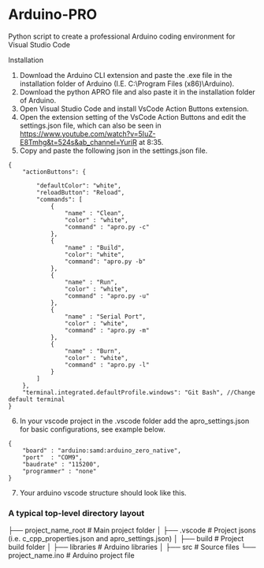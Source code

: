 # Arduino-PRO
Python script to create a professional Arduino coding environment for Visual Studio Code

Installation

1. Download the Arduino CLI extension and paste the .exe file in the installation folder of Arduino (I.E. C:\Program Files (x86)\Arduino).
2. Download the python APRO file and also paste it in the installation folder of Arduino.
3. Open Visual Studio Code and install VsCode Action Buttons extension.
4. Open the extension setting of the VsCode Action Buttons and edit the settings.json file, which can also be seen in https://www.youtube.com/watch?v=5IuZ-E8Tmhg&t=524s&ab_channel=YuriR at 8:35.
5. Copy and paste the following json in the settings.json file.

```
{
    "actionButtons": {

        "defaultColor": "white",
        "reloadButton": "Reload",
        "commands": [
            {
                "name" : "Clean",
                "color" : "white",
                "command" : "apro.py -c"
            },
            {
                "name" : "Build",
                "color": "white",
                "command": "apro.py -b"
            },
            {
                "name" : "Run",
                "color" : "white",
                "command" : "apro.py -u"
            },
            {
                "name" : "Serial Port",
                "color" : "white",
                "command" : "apro.py -m"
            },
            {
                "name" : "Burn",
                "color" : "white",
                "command" : "apro.py -l"
            }
        ]
    },
    "terminal.integrated.defaultProfile.windows": "Git Bash", //Change default terminal 
}
```

6. In your vscode project in the .vscode folder add the apro_settings.json for basic configurations, see example below.


```
{
    "board" : "arduino:samd:arduino_zero_native",
    "port"  : "COM9",
    "baudrate" : "115200",
    "programmer" : "none"
}
```
7. Your arduino vscode structure should look like this.

### A typical top-level directory layout

 ├── project_name_root       # Main project folder
 │   ├── .vscode             # Project jsons (i.e. c_cpp_properties.json and apro_settings.json)
 │   ├── build               # Project build folder
 │   ├── libraries           # Arduino libraries
 │   ├── src                 # Source files
 └── project_name.ino        # Arduino project file
